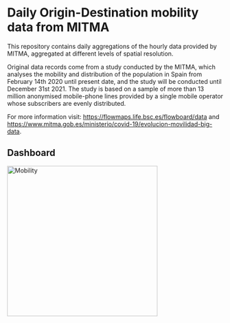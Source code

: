 # Daily Origin-Destination mobility data from MITMA

This repository contains daily aggregations of the hourly data provided by MITMA, aggregated at different levels of spatial resolution.

Original data records come from a study conducted by the MITMA, which analyses the mobility and distribution of the population in Spain from February 14th 2020 until present date, and the study will be conducted until December 31st 2021. The study is based on a sample of more than 13 million anonymised mobile-phone lines provided by a single mobile operator whose subscribers are evenly distributed.

For more information visit: https://flowmaps.life.bsc.es/flowboard/data and https://www.mitma.gob.es/ministerio/covid-19/evolucion-movilidad-big-data.

## Dashboard

<a href="https://flowmaps.life.bsc.es/flowboard/board_mobility/">
  <img src="https://i.ibb.co/MMHX6DD/image.png"
     alt="Mobility"
     height=350/>
</a>  
